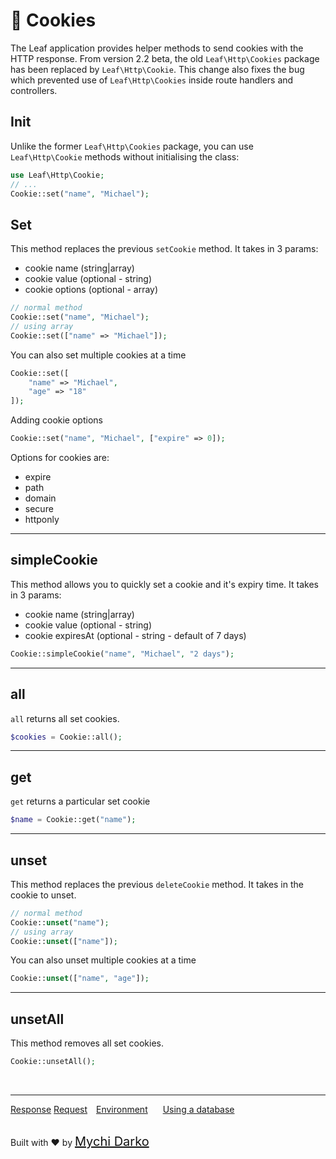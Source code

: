 # 🍪 Cookies

The Leaf application provides helper methods to send cookies with the HTTP response. From version 2.2 beta, the old `Leaf\Http\Cookies` package has been replaced by `Leaf\Http\Cookie`. This change also fixes the bug which prevented use of `Leaf\Http\Cookies` inside route handlers and controllers.

## Init

Unlike the former `Leaf\Http\Cookies` package, you can use `Leaf\Http\Cookie` methods without initialising the class:

```php
use Leaf\Http\Cookie;
// ...
Cookie::set("name", "Michael");
```

## Set

This method replaces the previous `setCookie` method. It takes in 3 params:

- cookie name (string|array)
- cookie value (optional - string)
- cookie options (optional - array)

```php
// normal method
Cookie::set("name", "Michael");
// using array
Cookie::set(["name" => "Michael"]);
```

You can also set multiple cookies at a time

```php
Cookie::set([
    "name" => "Michael",
    "age" => "18"
]);
```

Adding cookie options

```php
Cookie::set("name", "Michael", ["expire" => 0]);
```

Options for cookies are:

- expire
- path
- domain
- secure
- httponly

<hr>

## simpleCookie

This method allows you to quickly set a cookie and it's expiry time. It takes in 3 params:

- cookie name (string|array)
- cookie value (optional - string)
- cookie expiresAt (optional - string - default of 7 days)

```php
Cookie::simpleCookie("name", "Michael", "2 days");
```

<hr>

## all

`all` returns all set cookies.

```php
$cookies = Cookie::all();
```

<hr>

## get

`get` returns a particular set cookie

```php
$name = Cookie::get("name");
```

<hr>

## unset

This method replaces the previous `deleteCookie` method. It takes in the cookie to unset.

```php
// normal method
Cookie::unset("name");
// using array
Cookie::unset(["name"]);
```

You can also unset multiple cookies at a time

```php
Cookie::unset(["name", "age"]);
```

<hr>

## unsetAll

This method removes all set cookies.

```php
Cookie::unsetAll();
```

<br>
<hr>

<a href="#/v/lucky-charm/http/response" style="margin: 0px">Response</a>
<a href="#/v/lucky-charm/http/request" style="margin: 0px; 10px;">Request</a>
<a href="#/v/lucky-charm/environment" style="margin: 0px 10px;">Environment</a>
<a href="#/v/lucky-charm/database" style="margin: 0px 10px;">Using a database</a>

<br>
Built with ❤ by <a href="https://mychi.netlify.com" style="font-size: 20px; color: #111;" target="_blank">Mychi Darko</a>
